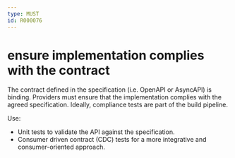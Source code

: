 ```yaml
---
type: MUST
id: R000076
---
```


# ensure implementation complies with the contract

The contract defined in the specification (i.e. OpenAPI or AsyncAPI) is binding. Providers must ensure that the implementation complies with the agreed specification. Ideally, compliance tests are part of the build pipeline.

Use:

- Unit tests to validate the API against the specification.
- Consumer driven contract (CDC) tests for a more integrative and consumer-oriented approach.
